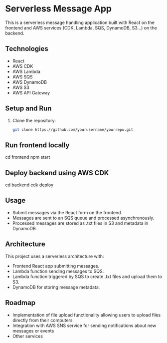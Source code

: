 # Serverless Message App

This is a serverless message handling application built with React on the frontend and AWS services (CDK, Lambda, SQS, DynamoDB, S3...) on the backend.

## Technologies

- React
- AWS CDK
- AWS Lambda
- AWS SQS
- AWS DynamoDB
- AWS S3
- AWS API Gateway

## Setup and Run

1. Clone the repository:
   ```bash
   git clone https://github.com/yourusername/yourrepo.git


## Run frontend locally

cd frontend
npm start

## Deploy backend using AWS CDK

cd backend
cdk deploy

## Usage

- Submit messages via the React form on the frontend.
- Messages are sent to an SQS queue and processed asynchronously.
- Processed messages are stored as .txt files in S3 and metadata in DynamoDB.


## Architecture

This project uses a serverless architecture with:

- Frontend React app submitting messages.
- Lambda function sending messages to SQS.
- Lambda function triggered by SQS to create .txt files and upload them to S3.
- DynamoDB for storing message metadata.
  
## Roadmap

- Implementation of file upload functionality allowing users to upload files directly from their computers
- Integration with AWS SNS service for sending notifications about new messages or events
- Other services





   
